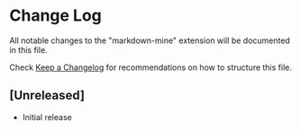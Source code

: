 # Change Log

All notable changes to the "markdown-mine" extension will be documented in this file.

Check [Keep a Changelog](http://keepachangelog.com/) for recommendations on how to structure this file.

## [Unreleased]

- Initial release